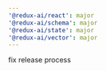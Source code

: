 ```yaml
---
'@redux-ai/react': major
'@redux-ai/schema': major
'@redux-ai/state': major
'@redux-ai/vector': major
---
```


fix release process
